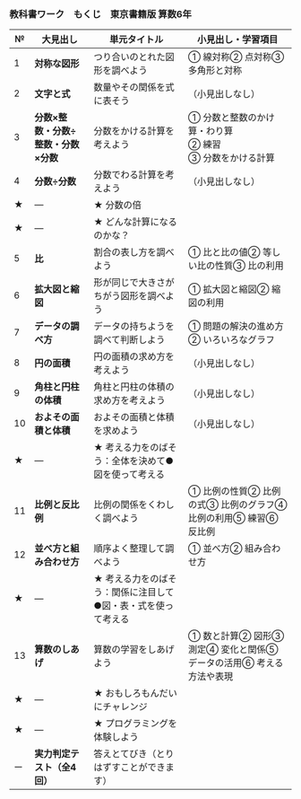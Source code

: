 
### 教科書ワーク　もくじ　東京書籍版 算数6年

| № | 大見出し | 単元タイトル | 小見出し・学習項目 |
|---|-----------|--------------|------------------|
| 1 | **対称な図形** | つり合いのとれた図形を調べよう | ① 線対称② 点対称③ 多角形と対称 |
| 2 | **文字と式** | 数量やその関係を式に表そう | （小見出しなし） |
| 3 | **分数×整数・分数÷整数・分数×分数** | 分数をかける計算を考えよう | ① 分数と整数のかけ算・わり算<br>② 練習<br>③ 分数をかける計算 |
| 4 | **分数÷分数** | 分数でわる計算を考えよう | （小見出しなし） |
| ★ | ― | ★ 分数の倍 | |
| ★ | ― | ★ どんな計算になるのかな？ | |
| 5 | **比** | 割合の表し方を調べよう | ① 比と比の値② 等しい比の性質③ 比の利用 |
| 6 | **拡大図と縮図** | 形が同じで大きさがちがう図形を調べよう | ① 拡大図と縮図② 縮図の利用 |
| 7 | **データの調べ方** | データの持ちようを調べて判断しよう | ① 問題の解決の進め方② いろいろなグラフ |
| 8 | **円の面積** | 円の面積の求め方を考えよう | （小見出しなし） |
| 9 | **角柱と円柱の体積** | 角柱と円柱の体積の求め方を考えよう | （小見出しなし） |
| 10 | **およその面積と体積** | およその面積と体積を求めよう | （小見出しなし） |
| ★ | ― | ★ 考える力をのばそう：全体を決めて●図を使って考える | |
| 11 | **比例と反比例** | 比例の関係をくわしく調べよう | ① 比例の性質② 比例の式③ 比例のグラフ④ 比例の利用⑤ 練習⑥ 反比例 |
| 12 | **並べ方と組み合わせ方** | 順序よく整理して調べよう | ① 並べ方② 組み合わせ方 |
| ★ | ― | ★ 考える力をのばそう：関係に注目して●図・表・式を使って考える | |
| 13 | **算数のしあげ** | 算数の学習をしあげよう | ① 数と計算② 図形③ 測定④ 変化と関係⑤ データの活用⑥ 考える方法や表現 |
| ★ | ― | ★ おもしろもんだいにチャレンジ | |
| ★ | ― | ★ プログラミングを体験しよう | |
| ー | **実力判定テスト（全4回）** | 答えとてびき（とりはずすことができます） | |


